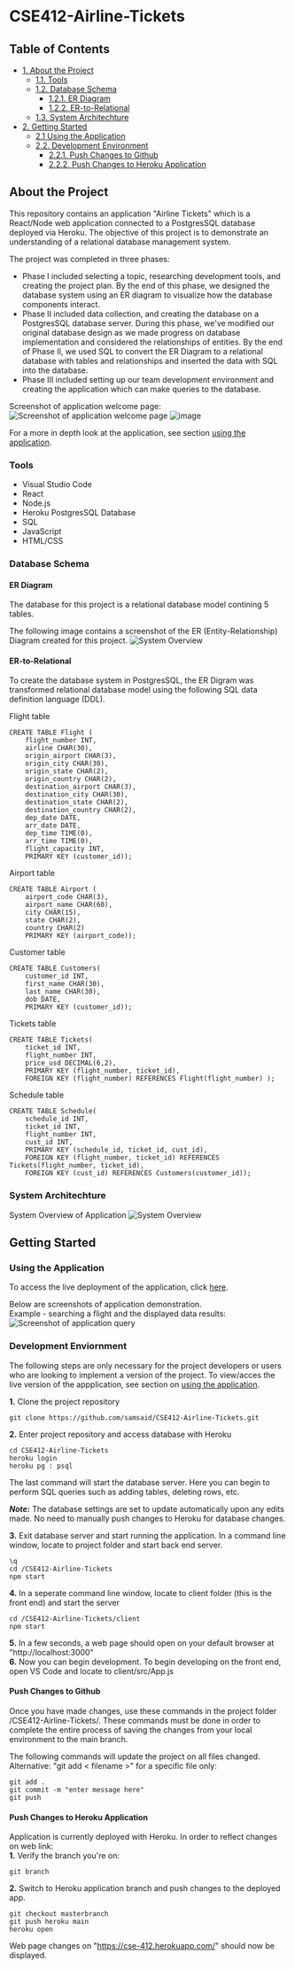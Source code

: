 # CSE412-Airline-Tickets
## Table of Contents  
- [1. About the Project](#about-the-project)
    - [1.1. Tools](#tools)
    - [1.2. Database Schema](#database-schema)
        - [1.2.1. ER Diagram](#er-diagram)
        - [1.2.2. ER-to-Relational](#er-to-relational)
    - [1.3. System Architechture](#system-architechture)
- [2. Getting Started](#getting-started)
    - [2.1 Using the Application](#using-the-application)
    - [2.2. Development Environment](#development-environment)  
        - [2.2.1. Push Changes to Github](#push-changes-to-github)
        - [2.2.2. Push Changes to Heroku Application](#push-changes-to-heroku-application)  
            
## About the Project
This repository contains an application "Airline Tickets" which is a React/Node web application connected to a PostgresSQL database deployed via Heroku. The objective of this project is to demonstrate an understanding of a relational database management system. 

The project was completed in three phases:      

- Phase I included selecting a topic, researching development tools, and creating the project plan. By the end of this phase, we designed the database system using an ER diagram to visualize how the database components interact.     
- Phase II included data collection, and creating the database on a PostgresSQL database server. During this phase, we've modified our original database design as we made progress on database implementation and considered the relationships of entities. By the end of Phase II, we used SQL to convert the ER Diagram to a relational database with tables and relationships and inserted the data with SQL into the database.  
- Phase III included setting up our team development environment and creating the application which can make queries to the database. 

Screenshot of application welcome page:  
![Screenshot of application welcome page](/images/app-screenshot1.png)
  ![image](https://user-images.githubusercontent.com/29154819/143911991-b8f225c9-a360-4072-aef7-44e695b97cce.png)


For a more in depth look at the application, see section [using the application](#using-the-application).

### Tools
- Visual Studio Code
- React
- Node.js
- Heroku PostgresSQL Database
- SQL
- JavaScript
- HTML/CSS
### Database Schema
#### ER Diagram
The database for this project is a relational database model contining 5 tables.  

The following image contains a screenshot of the ER (Entity-Relationship) Diagram created for this project.
![System Overview](/images/er-diagram.png)

#### ER-to-Relational
To create the database system in PostgresSQL, the ER Digram was transformed relational database model using the following SQL data definition language (DDL).  

Flight table
```
CREATE TABLE Flight (
    flight_number INT,
    airline CHAR(30),
    origin_airport CHAR(3),
    origin_city CHAR(30),
    origin_state CHAR(2),
    origin_country CHAR(2),
    destination_airport CHAR(3),
    destination_city CHAR(30),
    destination_state CHAR(2),
    destination_country CHAR(2),
    dep_date DATE,
    arr_date DATE,
    dep_time TIME(0),
    arr_time TIME(0),
    flight_capacity INT,
    PRIMARY KEY (customer_id));
```
Airport table
```
CREATE TABLE Airport (
    airport_code CHAR(3),
    airport_name CHAR(60),
    city CHAR(15),
    state CHAR(2),
    country CHAR(2)
    PRIMARY KEY (airport_code));
```

Customer table
```
CREATE TABLE Customers(
    customer_id INT,
    first_name CHAR(30),
    last_name CHAR(30),
    dob DATE,
    PRIMARY KEY (customer_id));
```
Tickets table
```
CREATE TABLE Tickets(
    ticket_id INT,
    flight_number INT,
    price_usd DECIMAL(6,2),
    PRIMARY KEY (flight_number, ticket_id),
    FOREIGN KEY (flight_number) REFERENCES Flight(flight_number) );
```
Schedule table
```
CREATE TABLE Schedule(
    schedule_id INT,
    ticket_id INT,
    flight_number INT,
    cust_id INT,
    PRIMARY KEY (schedule_id, ticket_id, cust_id),
    FOREIGN KEY (flight_number, ticket_id) REFERENCES Tickets(flight_number, ticket_id),
    FOREIGN KEY (cust_id) REFERENCES Customers(customer_id));
```

### System Architechture
System Overview of Application
![System Overview](/images/system-overview.png)

## Getting Started  
### Using the Application
To access the live deployment of the application, click [here](https://cse-412.herokuapp.com/).  

Below are screenshots of application demonstration.  
Example - searching a flight and the displayed data results:
![Screenshot of application query](/images/app-screenshot2.png)

### Development Enviornment
The following steps are only necessary for the project developers or users who are looking to implement a version of the project. To view/acces the live version of the appplication, see section on [using the application](#using-the-application).

**1.** Clone the project repository 
```
git clone https://github.com/samsaid/CSE412-Airline-Tickets.git
```
**2.** Enter project repository and access database with Heroku
```
cd CSE412-Airline-Tickets
heroku login
heroku pg : psql
```
The last command will start the database server. Here you can begin to perform SQL queries such as adding tables, deleting rows, etc.

***Note:*** The database settings are set to update automatically upon any edits made. No need to manually push changes to Heroku for database changes.  

**3.** Exit database server and start running the application. In a command line window, locate to project folder and start back end server.
```
\q
cd /CSE412-Airline-Tickets
npm start
```
**4.** In a seperate command line window, locate to client folder (this is the front end) and start the server
```
cd /CSE412-Airline-Tickets/client
npm start
```
**5.** In a few seconds, a web page should open on your default browser at "http://localhost:3000"  
**6.** Now you can begin development. To begin developing on the front end, open VS Code and locate to client/src/App.js
#### Push Changes to Github
Once you have made changes, use these commands in the project folder /CSE412-Airline-Tickets/. These commands must be done in order to complete the entire process of saving the changes from your local environment to the main branch.

The following commands will update the project on all files changed. Alternative: "git add < filename >" for a specific file only:
``` 
git add .
git commit -m "enter message here"
git push                        
```
#### Push Changes to Heroku Application  
Application is currently deployed with Heroku. In order to reflect changes on web link:  
**1.** Verify the branch you're on:
```
git branch
```
**2.** Switch to Heroku application branch and push changes to the deployed app.
```
git checkout masterbranch
git push heroku main
heroku open
```  
Web page changes on "https://cse-412.herokuapp.com/" should now be displayed.
